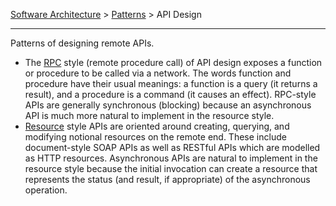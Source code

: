 [Software Architecture](../..) > [Patterns](..) > API Design

---

Patterns of designing remote APIs.
- The [RPC](api-design/rpc) style (remote procedure call) of API design exposes a function or procedure to be called via a network. The words function and procedure have their usual meanings: a function is a query (it returns a result), and a procedure is a command (it causes an effect). RPC-style APIs are generally synchronous (blocking) because an asynchronous API is much more natural to implement in the resource style.
- [Resource](api-design/resource) style APIs are oriented around creating, querying, and modifying notional resources on the remote end. These include document-style SOAP APIs as well as RESTful APIs which are modelled as HTTP resources. Asynchronous APIs are natural to implement in the resource style because the initial invocation can create a resource that represents the status (and result, if appropriate) of the asynchronous operation.
